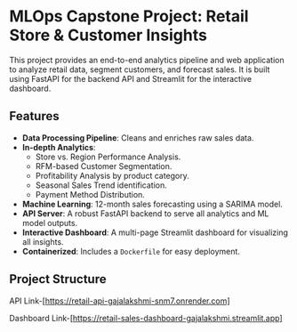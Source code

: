 # MLOps Capstone Project: Retail Store & Customer Insights

This project provides an end-to-end analytics pipeline and web application to analyze retail data, segment customers, and forecast sales. It is built using FastAPI for the backend API and Streamlit for the interactive dashboard.

## Features

- **Data Processing Pipeline**: Cleans and enriches raw sales data.
- **In-depth Analytics**:
  - Store vs. Region Performance Analysis.
  - RFM-based Customer Segmentation.
  - Profitability Analysis by product category.
  - Seasonal Sales Trend identification.
  - Payment Method Distribution.
- **Machine Learning**: 12-month sales forecasting using a SARIMA model.
- **API Server**: A robust FastAPI backend to serve all analytics and ML model outputs.
- **Interactive Dashboard**: A multi-page Streamlit dashboard for visualizing all insights.
- **Containerized**: Includes a `Dockerfile` for easy deployment.


## Project Structure

API Link-[https://retail-api-gajalakshmi-snm7.onrender.com]

Dashboard Link-[https://retail-sales-dashboard-gajalakshmi.streamlit.app]

